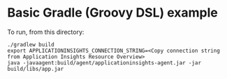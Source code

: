 # Basic Gradle (Groovy DSL) example

To run, from this directory:

```
./gradlew build
export APPLICATIONINSIGHTS_CONNECTION_STRING=<Copy connection string from Application Insights Resource Overview>
java -javaagent:build/agent/applicationinsights-agent.jar -jar build/libs/app.jar
```
